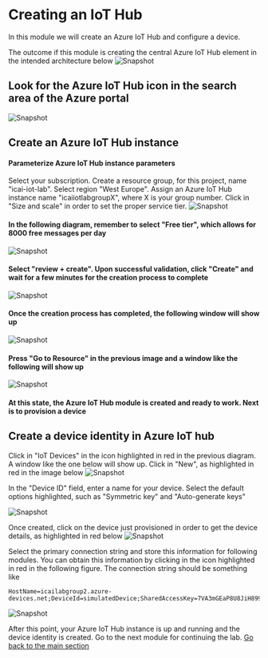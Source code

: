 # Creating an IoT Hub
In this module we will create an Azure IoT Hub and configure a device.

The outcome if this module is creating the central Azure IoT Hub element in the intended architecture below
![Snapshot](../images/Lab-1.png "Azure IoT Hub Service")


## Look for the Azure IoT Hub icon in the search area of the Azure portal
![Snapshot](../images/iot-hub-1.PNG "Azure IoT Hub Service")

## Create an Azure IoT Hub instance

#### Parameterize Azure IoT Hub instance parameters
Select your subscription. Create a resource group, for this project, name "icai-iot-lab". Select region "West Europe". Assign an Azure IoT Hub instance name "icaiiotlabgroupX", where X is your group number. Click in "Size and scale" in order to set the proper service tier.
![Snapshot](../images/iot-hub-0.PNG "Azure IoT Hub Service")

#### In the following diagram, remember to select "Free tier", which allows for 8000 free messages per day
![Snapshot](../images/iot-hub-2.PNG "Azure IoT Hub Service")

#### Select "review + create". Upon successful validation, click "Create" and wait for a few minutes for the creation process to complete
![Snapshot](../images/iot-hub-3.PNG "Azure IoT Hub Service")

#### Once the creation process has completed, the following window will show up
![Snapshot](../images/iot-hub-4.PNG "Azure IoT Hub Service")

#### Press "Go to Resource" in the previous image and a window like the following will show up
![Snapshot](../images/iot-hub-5.PNG "Azure IoT Hub Service")

#### At this state, the Azure IoT Hub module is created and ready to work. Next is to provision a device

## Create a device identity in Azure IoT hub
Click in "IoT Devices" in the icon highlighted in red in the previous diagram. A window like the one below will show up. Click in "New", as highlighted in red in the image below
![Snapshot](../images/iot-hub-8.PNG "Azure IoT Hub Service")

In the "Device ID" field, enter a name for your device. Select the default options highlighted, such as "Symmetric key" and "Auto-generate keys" 

![Snapshot](../images/iot-hub-6.PNG "Azure IoT Hub Service")

Once created, click on the device just provisioned in order to get the device details, as highlighted in red below
![Snapshot](../images/iot-hub-9.png "Azure IoT Hub Service")

Select the primary connection string and store this information for following modules. You can obtain this information by clicking in the icon highlighted in red in the following figure.
The connection string should be something like
```
HostName=icailabgroup2.azure-devices.net;DeviceId=simulatedDevice;SharedAccessKey=7VA3mGEaP8U8JiH899kFGJit1234567890223312
```
![Snapshot](../images/iot-hub-7.PNG "Azure IoT Hub Service")

After this point, your Azure IoT Hub instance is up and running and the device identity is created. Go to the next module for continuing the lab.
[Go back to the main section](../README.md )
